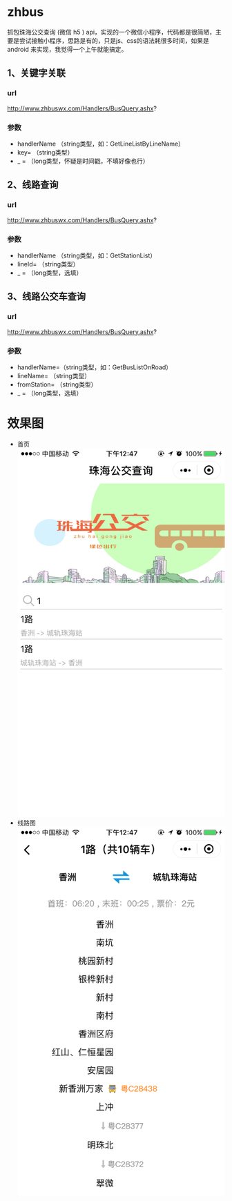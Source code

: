  
# zhbus
抓包珠海公交查询 (微信 h5 ) api，实现的一个微信小程序，代码都是很简陋，主要是尝试接触小程序，思路是有的，只是js、css的语法耗很多时间，如果是 android 来实现，我觉得一个上午就能搞定。

## 1、关键字关联 ##
### url ###
http://www.zhbuswx.com/Handlers/BusQuery.ashx?
### 参数 ###

- handlerName （string类型，如：GetLineListByLineName）
- key= （string类型）
- _ = （long类型，怀疑是时间戳，不填好像也行）

## 2、线路查询 ##
### url ###
http://www.zhbuswx.com/Handlers/BusQuery.ashx?
### 参数 ###

- handlerName （string类型，如：GetStationList）
- lineId= （string类型）
- _ = （long类型，选填）

## 3、线路公交车查询 ##
### url ###
http://www.zhbuswx.com/Handlers/BusQuery.ashx?
### 参数 ###

- handlerName=（string类型，如：GetBusListOnRoad）
- lineName= （string类型）
- fromStation= （string类型）
- _ = （long类型，选填）



# 效果图
- 首页
![首页](https://raw.githubusercontent.com/behindeye/zhbus/master/pic/IMG_4669.PNG)
- 线路图
![线路图](https://raw.githubusercontent.com/behindeye/zhbus/master/pic/IMG_4670.PNG)